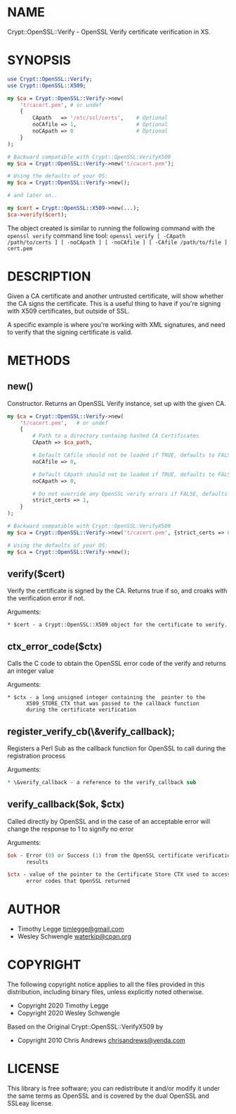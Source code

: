 # NAME

Crypt::OpenSSL::Verify - OpenSSL Verify certificate verification in XS.

# SYNOPSIS

```perl
use Crypt::OpenSSL::Verify;
use Crypt::OpenSSL::X509;

my $ca = Crypt::OpenSSL::Verify->new(
    't/cacert.pem', # or undef
    {
        CApath   => '/etc/ssl/certs',    # Optional
        noCAfile => 1,                   # Optional
        noCApath => 0                    # Optional
    }
);

# Backward compatible with Crypt::OpenSSL:VerifyX509
my $ca = Crypt::OpenSSL::Verify->new('t/cacert.pem');

# Using the defaults of your OS:
my $ca = Crypt::OpenSSL::Verify->new();

# and later on..

my $cert = Crypt::OpenSSL::X509->new(...);
$ca->verify($cert);
```

The object created is similar to running the following command with the
`openssl verify` command line tool: `openssl verify [ -CApath /path/to/certs ]
[ -noCApath ] [ -noCAfile ] [ -CAfile /path/to/file ] cert.pem`

# DESCRIPTION

Given a CA certificate and another untrusted certificate, will show
whether the CA signs the certificate. This is a useful thing to have
if you're signing with X509 certificates, but outside of SSL.

A specific example is where you're working with XML signatures, and
need to verify that the signing certificate is valid.

# METHODS

## new()

Constructor. Returns an OpenSSL Verify instance, set up with the given CA.

```perl
my $ca = Crypt::OpenSSL::Verify->new(
    't/cacert.pem',   # or undef
    {
        # Path to a directory containg hashed CA Certificates
        CApath => $ca_path,

        # Default CAfile should not be loaded if TRUE, defaults to FALSE
        noCAfile => 0,

        # Default CApath should not be loaded if TRUE, defaults to FALSE
        noCApath => 0,

        # Do not override any OpenSSL verify errors if FALSE, defaults to TRUE
        strict_certs => 1,
    }
);

# Backward compatible with Crypt::OpenSSL:VerifyX509
my $ca = Crypt::OpenSSL::Verify->new('t/cacert.pem', {strict_certs => 0 });

# Using the defaults of your OS:
my $ca = Crypt::OpenSSL::Verify->new();
```

## verify($cert)

Verify the certificate is signed by the CA. Returns true if so, and
croaks with the verification error if not.

Arguments:

```
* $cert - a Crypt::OpenSSL::X509 object for the certificate to verify.
```

## ctx\_error\_code($ctx)

Calls the C code to obtain the OpenSSL error code of the verify and
returns an integer value

Arguments:

```
* $ctx - a long unsigned integer containing the  pointer to the
      X509_STORE_CTX that was passed to the callback function
      during the certificate verification
```

## register\_verify\_cb(\\&verify\_callback);

Registers a Perl Sub as the callback function for OpenSSL to call
during the registration process

Arguments:

```perl
* \&verify_callback - a reference to the verify_callback sub
```

## verify\_callback($ok, $ctx)

Called directly by OpenSSL and in the case of an acceptable error will
change the response to 1 to signify no error

Arguments:

```perl
$ok - Error (0) or Success (1) from the OpenSSL certificate verification
      results

$ctx - value of the pointer to the Certificate Store CTX used to access the
      error codes that OpenSSL returned
```

# AUTHOR

- Timothy Legge <timlegge@gmail.com>
- Wesley Schwengle <waterkip@cpan.org>

# COPYRIGHT

The following copyright notice applies to all the files provided in
this distribution, including binary files, unless explicitly noted
otherwise.

- Copyright 2020 Timothy Legge
- Copyright 2020 Wesley Schwengle

Based on the Original Crypt::OpenSSL::VerifyX509 by

- Copyright 2010 Chris Andrews <chrisandrews@venda.com>

# LICENSE

This library is free software; you can redistribute it and/or modify
it under the same terms as OpenSSL and is covered by the dual
OpenSSL and SSLeay license.
